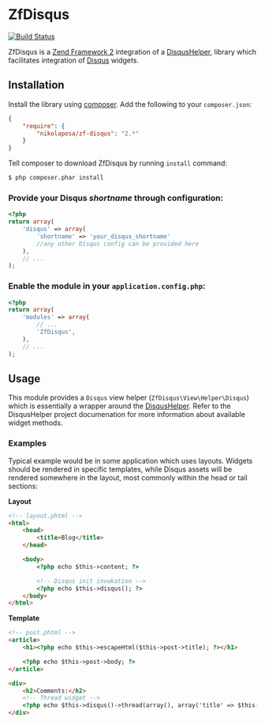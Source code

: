# ZfDisqus

[![Build Status](https://travis-ci.org/nikolaposa/ZfDisqus.svg?branch=master)](https://travis-ci.org/nikolaposa/ZfDisqus)

ZfDisqus is a [Zend Framework 2](http://framework.zend.com) integration of a [DisqusHelper][disqus-helper],
library which facilitates integration of [Disqus](https://disqus.com/websites) widgets.

## Installation

Install the library using [composer](http://getcomposer.org/). Add the following to your `composer.json`:

```json
{
    "require": {
        "nikolaposa/zf-disqus": "2.*"
    }
}
```

Tell composer to download ZfDisqus by running `install` command:

```bash
$ php composer.phar install
```

### Provide your Disqus *shortname* through configuration:

```php
<?php
return array(
    'disqus' => array(
        'shortname' => 'your_disqus_shortname'
        //any other Disqus config can be provided here
    ),
    // ...
);
```

### Enable the module in your `application.config.php`:

```php
<?php
return array(
    'modules' => array(
        // ...
        'ZfDisqus',
    ),
    // ...
);
```

## Usage

This module provides a `Disqus` view helper (`ZfDisqus\View\Helper\Disqus`) which is essentially a wrapper around the [DisqusHelper][disqus-helper].
Refer to the DisqusHelper project documenation for more information about available widget methods.

### Examples

Typical example would be in some application which uses layouts. Widgets should be rendered in specific templates,
while Disqus assets will be rendered somewhere in the layout, most commonly within the head or tail sections:

**Layout**
```html
<!-- layout.phtml -->
<html>
    <head>
        <title>Blog</title>
    </head>

    <body>
        <?php echo $this->content; ?>

        <!-- Disqus init invokation -->
        <?php echo $this->disqus(); ?>
    </body>
</html>
```

**Template**
```html
<!-- post.phtml -->
<article>
    <h1><?php echo $this->escapeHtml($this->post->title); ?></h1>

    <?php echo $this->post->body; ?>
</article>

<div>
    <h2>Comments:</h2>
    <!-- Thread widget -->
    <?php echo $this->disqus()->thread(array(), array('title' => $this->post->title, 'identifier' => 'article_' . $this->post->id)); ?>
</div>
```

[disqus-helper]: https://github.com/nikolaposa/disqus-helper